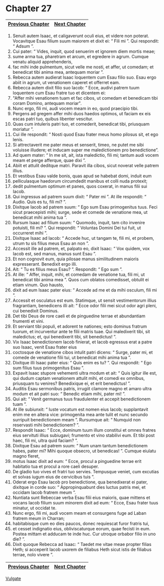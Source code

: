 # Chapter 27
| [Previous Chapter](Chapter%2026.md)| [Next Chapter](Chapter%2028.md) |
| --- | --- |
1. Senuit autem Isaac, et caligaverunt oculi eius, et videre non poterat. Vocavitque Esau filium suum maiorem et dixit ei: “ Fili mi ”. Qui respondit: “ Adsum ”.
2. Cui pater: “ Vides, inquit, quod senuerim et ignorem diem mortis meae;
3. sume arma tua, pharetram et arcum, et egredere in agrum. Cumque venatu aliquid apprehenderis,
4. fac mihi inde pulmentum, sicut velle me nosti, et affer, ut comedam; et benedicat tibi anima mea, antequam moriar ”.
5. Rebecca autem audierat Isaac loquentem cum Esau filio suo. Esau ergo abiit in agrum, ut venationem caperet et offerret eam.
6. Rebecca autem dixit filio suo Iacob: “ Ecce, audivi patrem tuum loquentem cum Esau fratre tuo et dicentem ei:
7. "Affer mihi venationem tuam et fac cibos, ut comedam et benedicam tibi coram Domino, antequam moriar".
8. Nunc ergo, fili mi, audi vocem meam in eo, quod praecipio tibi.
9. Pergens ad gregem affer mihi duos haedos optimos, ut faciam ex eis escas patri tuo, quibus libenter vescitur.
10. Quas cum intuleris patri tuo, et comederit, benedicat tibi, priusquam moriatur ”.
11. Cui ille respondit: “ Nosti quod Esau frater meus homo pilosus sit, et ego lenis.
12. Si attrectaverit me pater meus et senserit, timeo, ne putet me sibi voluisse illudere; et inducam super me maledictionem pro benedictione”.
13. Ad quem mater: “ In me sit, ait, ista maledictio, fili mi; tantum audi vocem meam et perge afferque, quae dixi ”.
14. Abiit et attulit deditque matri. Paravit illa cibos, sicut noverat velle patrem illius.
15. Et vestibus Esau valde bonis, quas apud se habebat domi, induit eum
16. pelliculasque haedorum circumdedit manibus et colli nuda protexit;
17. dedit pulmentum optimum et panes, quos coxerat, in manus filii sui Iacob.
18. Qui ingressus ad patrem suum dixit: “ Pater mi ”. At ille respondit: “ Audio. Quis es tu, fili mi? ”.
19. Dixitque Iacob ad patrem suum: “ Ego sum Esau primogenitus tuus. Feci sicut praecepisti mihi; surge, sede et comede de venatione mea, ut benedicat mihi anima tua ”.
20. Rursum Isaac ad filium suum: “ Quomodo, inquit, tam cito invenire potuisti, fili mi? ”. Qui respondit: “ Voluntas Domini Dei tui fuit, ut occurreret mihi ”.
21. Dixitque Isaac ad Iacob: “ Accede huc, ut tangam te, fili mi, et probem, utrum tu sis filius meus Esau an non ”.
22. Accessit ille ad patrem, et, palpato eo, dixit Isaac: “ Vox quidem, vox Iacob est, sed manus, manus sunt Esau ”.
23. Et non cognovit eum, quia pilosae manus similitudinem maioris expresserant. Benedixit ergo illi.
24. Ait: “ Tu es filius meus Esau? ”. Respondit: “ Ego sum ”.
25. At ille: “ Affer, inquit, mihi, et comedam de venatione tua, fili mi, ut benedicat tibi anima mea ”. Quos cum oblatos comedisset, obtulit ei etiam vinum. Quo hausto,
26. dixit ad eum Isaac pater eius: “ Accede ad me et da mihi osculum, fili mi ”.
27. Accessit et osculatus est eum. Statimque, ut sensit vestimentorum illius fragrantiam, benedicens illi ait:
“ Ecce odor filii mei
sicut odor agri pleni,
cui benedixit Dominus.
28. Det tibi Deus de rore caeli
et de pinguedine terrae
et abundantiam frumenti et vini.
29. Et serviant tibi populi,
et adorent te nationes;
esto dominus fratrum tuorum,
et incurventur ante te filii matris tuae.
Qui maledixerit tibi, sit maledictus;
et, qui benedixerit tibi, sit benedictus! ”.
30. Vix Isaac benedictionem Iacob finierat, et Iacob egressus erat a patre suo Isaac, venit Esau frater eius
31. coctosque de venatione cibos intulit patri dicens: “ Surge, pater mi, et comede de venatione filii tui, ut benedicat mihi anima tua ”.
32. Dixitque illi Isaac pater eius: “ Quis enim es tu? ”. Qui respondit: “ Ego sum filius tuus primogenitus Esau ”.
33. Expavit Isaac stupore vehementi ultra modum et ait: “ Quis igitur ille est, qui dudum captam venationem attulit mihi, et comedi ex omnibus, priusquam tu venires? Benedixique ei, et erit benedictus! ”.
34. Auditis Esau sermonibus patris, irrugiit clamore magno et amaro ultra modum et ait patri suo: “ Benedic etiam mihi, pater mi! ”.
35. Qui ait: “ Venit germanus tuus fraudulenter et accepit benedictionem tuam ”.
36. At ille subiunxit: “ Iuste vocatum est nomen eius Iacob; supplantavit enim me en altera vice: primogenita mea ante tulit et nunc secundo surripuit benedictionem meam ”.
Rursumque ait: “ Numquid non reservasti mihi benedictionem? ”.
37. Respondit Isaac: “ Ecce, dominum tuum illum constitui et omnes fratres eius servituti illius subiugavi; frumento et vino stabilivi eum. Et tibi post haec, fili mi, ultra quid faciam? ”.
38. Dixitque Esau ad patrem suum: “ Num unam tantum benedictionem habes, pater mi? Mihi quoque obsecro, ut benedicas! ”. Cumque eiulatu magno fleret,
39. motus Isaac dixit ad eum:
“ Ecce, procul a pinguedine terrae erit habitatio tua
et procul a rore caeli desuper.
40. De gladio tuo vives
et fratri tuo servies.
Tempusque veniet, cum excutias
et solvas iugum eius de cervicibus tuis ”.
41. Oderat ergo Esau Iacob pro benedictione, qua benedixerat ei pater, dixitque in corde suo: “ Appropinquabunt dies luctus patris mei, et occidam Iacob fratrem meum ”.
42. Nuntiata sunt Rebeccae verba Esau filii eius maioris, quae mittens et vocans Iacob filium suum minorem dixit ad eum: “ Ecce, Esau frater tuus minatur, ut occidat te.
43. Nunc ergo, fili mi, audi vocem meam et consurgens fuge ad Laban fratrem meum in Charran;
44. habitabisque cum eo dies paucos, donec requiescat furor fratris tui,
45. et cesset indignatio eius, obliviscaturque eorum, quae fecisti in eum. Postea mittam et adducam te inde huc. Cur utroque orbabor filio in uno die? ”.
46. Dixit quoque Rebecca ad Isaac: “ Taedet me vitae meae propter filias Heth; si acceperit Iacob uxorem de filiabus Heth sicut istis de filiabus terrae, nolo vivere ”.

| [Previous Chapter](Chapter%2026.md)| [Next Chapter](Chapter%2028.md) |
| --- | --- |

[Vulgate](../Vulgateindex.md)